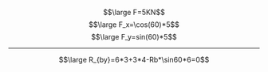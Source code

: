 $$\large F=5KN$$
$$\large F_x=\cos(60)*5$$
$$\large F_y=sin(60)*5$$


----

$$\large R_{by}=6*3+3*4-Rb*\sin60*6=0$$